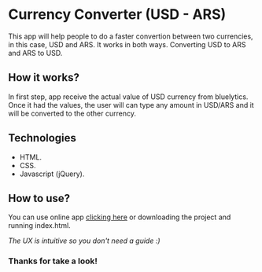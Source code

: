 # Currency Converter (USD - ARS)
 This app will help people to do a faster convertion between two currencies, in this case, USD and ARS.
 It works in both ways. Converting USD to ARS and ARS to USD.

## How it works?
In first step, app receive the actual value of USD currency from bluelytics.
Once it had the values, the user will can type any amount in USD/ARS and it will be converted to the other currency.

## Technologies

- HTML.
- CSS.
- Javascript (jQuery).

## How to use?

You can use online app [clicking here](https://mauriciomonta.github.io/currency-converter/) or downloading the project and running index.html.

_The UX is intuitive so you don't need a guide :)_

### Thanks for take a look!
